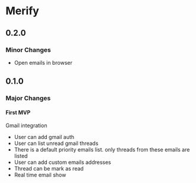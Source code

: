 # Merify

## 0.2.0

### Minor Changes

- Open emails in browser

## 0.1.0

### Major Changes

#### First MVP

Gmail integration

- User can add gmail auth
- User can list unread gmail threads
- There is a default priority emails list. only threads from these emails are listed
- User can add custom emails addresses
- Thread can be mark as read
- Real time email show
